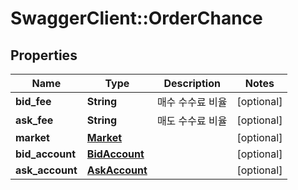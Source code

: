 # SwaggerClient::OrderChance

## Properties
Name | Type | Description | Notes
------------ | ------------- | ------------- | -------------
**bid_fee** | **String** | 매수 수수료 비율 | [optional] 
**ask_fee** | **String** | 매도 수수료 비율 | [optional] 
**market** | [**Market**](Market.md) |  | [optional] 
**bid_account** | [**BidAccount**](BidAccount.md) |  | [optional] 
**ask_account** | [**AskAccount**](AskAccount.md) |  | [optional] 


